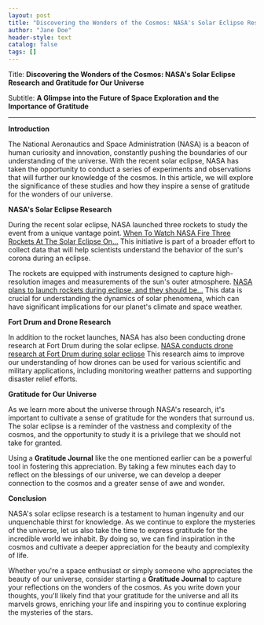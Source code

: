 ```yaml
---
layout: post
title: "Discovering the Wonders of the Cosmos: NASA's Solar Eclipse Research and Gratitude for Our Universe"
author: "Jane Doe"
header-style: text
catalog: false
tags: []
---
```


Title: **Discovering the Wonders of the Cosmos: NASA's Solar Eclipse Research and Gratitude for Our Universe**

Subtitle: **A Glimpse into the Future of Space Exploration and the Importance of Gratitude**

---

**Introduction**

The National Aeronautics and Space Administration (NASA) is a beacon of human curiosity and innovation, constantly pushing the boundaries of our understanding of the universe. With the recent solar eclipse, NASA has taken the opportunity to conduct a series of experiments and observations that will further our knowledge of the cosmos. In this article, we will explore the significance of these studies and how they inspire a sense of gratitude for the wonders of our universe.

**NASA's Solar Eclipse Research**

During the recent solar eclipse, NASA launched three rockets to study the event from a unique vantage point. [When To Watch NASA Fire Three Rockets At The Solar Eclipse On...](https://www.nasa.gov/content/goddard/when-to-watch-nasa-fire-three-rockets-at-the-solar-eclipse) This initiative is part of a broader effort to collect data that will help scientists understand the behavior of the sun's corona during an eclipse.

The rockets are equipped with instruments designed to capture high-resolution images and measurements of the sun's outer atmosphere. [NASA plans to launch rockets during eclipse, and they should be...](https://www.space.com/nasa-launches-rockets-during-eclipse.html) This data is crucial for understanding the dynamics of solar phenomena, which can have significant implications for our planet's climate and space weather.

**Fort Drum and Drone Research**

In addition to the rocket launches, NASA has also been conducting drone research at Fort Drum during the solar eclipse. [NASA conducts drone research at Fort Drum during solar eclipse](https://www.drum.army.mil/news/nasa-conducts-drone-research-at-fort-drum-during-solar-eclipse/) This research aims to improve our understanding of how drones can be used for various scientific and military applications, including monitoring weather patterns and supporting disaster relief efforts.

**Gratitude for Our Universe**

As we learn more about the universe through NASA's research, it's important to cultivate a sense of gratitude for the wonders that surround us. The solar eclipse is a reminder of the vastness and complexity of the cosmos, and the opportunity to study it is a privilege that we should not take for granted.

Using a **Gratitude Journal** like the one mentioned earlier can be a powerful tool in fostering this appreciation. By taking a few minutes each day to reflect on the blessings of our universe, we can develop a deeper connection to the cosmos and a greater sense of awe and wonder.

**Conclusion**

NASA's solar eclipse research is a testament to human ingenuity and our unquenchable thirst for knowledge. As we continue to explore the mysteries of the universe, let us also take the time to express gratitude for the incredible world we inhabit. By doing so, we can find inspiration in the cosmos and cultivate a deeper appreciation for the beauty and complexity of life.

Whether you're a space enthusiast or simply someone who appreciates the beauty of our universe, consider starting a **Gratitude Journal** to capture your reflections on the wonders of the cosmos. As you write down your thoughts, you'll likely find that your gratitude for the universe and all its marvels grows, enriching your life and inspiring you to continue exploring the mysteries of the stars.
